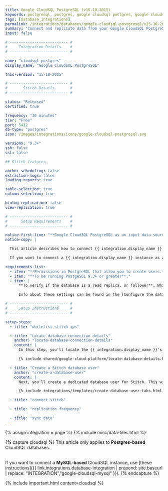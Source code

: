 ```yaml
---
title: Google CloudSQL PostgreSQL (v15-10-2015)
keywords: postgresql, postgres, google cloudsql postgres, google cloudsql postgresql, database integration, etl postgres, etl cloudsql, cloudsql etl, postgres etl, postgresql etl, etl
tags: [database_integrations]
permalink: /integrations/databases/google-cloudsql-postgresql/v15-10-2015
summary: "Connect and replicate data from your Google CloudSQL PostgreSQL database using Stitch's Google CloudSQL PostgreSQL integration."
input: false

# -------------------------- #
#     Integration Details    #
# -------------------------- #

name: "cloudsql-postgres"
display_name: "Google CloudSQL PostgreSQL"

this-version: "15-10-2015"

# -------------------------- #
#       Stitch Details       #
# -------------------------- #

status: "Released"
certified: true

frequency: "30 minutes"
tier: "Free"
port: 5432
db-type: "postgres"
icon: /images/integrations/icons/google-cloudsql-postgresql.svg

versions: "9.3+"
ssh: false
ssl: false

## Stitch features

anchor-scheduling: false
extraction-logs: false
loading-reports: true

table-selection: true
column-selection: true

binlog-replication: false
view-replication: true

# -------------------------- #
#      Setup Requirements    #
# -------------------------- #

notice-first-line: "**Google CloudSQL PostgreSQL as an input data source**"
notice-copy: |

  This article describes how to connect {{ integration.display_name }} **as an input data source.**

  If you want to connect a {{ integration.display_name }} instance as a **destination**, refer to the [Connecting a Self-Hosted {{ integration.display_name }} Destination guide]({{ link.destinations.setup.cloudsql-postgres | prepend: site.baseurl }}).

requirements-list:
  - item: "**Permissions in PostgreSQL that allow you to create users.** This is required to create a database user for Stitch."
  - item: "**To be running PostgeSQL 9.3+ or greater**."
  - item: |
      **To verify if the database is a read replica, or follower**. While we always recommend connecting a replica over a production database, this also means you may need to verify some of its settings - specifically the `standby` settings - before connecting it to Stitch.

      Info about these settings can be found in the [Configure the database parameter group](#configure-database-parameter-group) section.

# -------------------------- #
#     Setup Instructions     #
# -------------------------- #

setup-steps:
  - title: "whitelist stitch ips"

  - title: "Locate database connection details"
    anchor: "locate-database-connection-details"
    content: |
      In this step, you'll locate the {{ integration.display_name }}'s IP address in the Google Cloud Platform console. This will be used to complete the setup in Stitch.

      {% include shared/google-cloud-platform/locate-database-details.html %}

  - title: "Create a Stitch database user"
    anchor: "create-a-database-user"
    content: |
      Next, you'll create a dedicated database user for Stitch. This will ensure Stitch is visible in any logs or audits, and allow you to maintain your privilege hierarchy.

      {% include integrations/templates/create-database-user-tabs.html %}

  - title: "connect stitch"

  - title: "replication frequency"

  - title: "sync data"
---
```

{% assign integration = page %}
{% include misc/data-files.html %}


{% capture cloudsql %}
This article only applies to **Postgres-based** CloudSQL databases.<br><br>

If you want to connect a **MySQL-based** CloudSQL instance, use [these instructions]({{ link.integrations.database-integration | prepend: site.baseurl | replace: "INTEGRATION","google-cloudsql-mysql" }}).
{% endcapture %}

{% include important.html content=cloudsql %}
